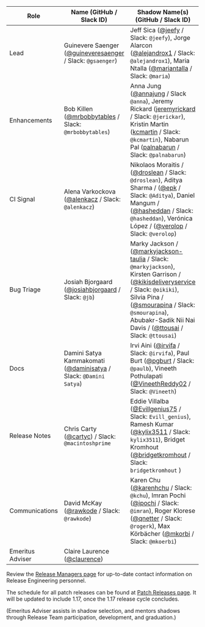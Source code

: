 | **Role** | **Name** (**GitHub / Slack ID**)  | **Shadow Name(s) (GitHub / Slack ID)** |
| ------ | ------ | ------ |
| Lead |  Guinevere Saenger ([@guineveresaenger](https://github.com/guineveresaenger) / Slack: `@gsaenger`) | Jeff Sica ([@jeefy](https://github.com/jeefy) / Slack: `@jeefy`), Jorge Alarcon ([@alejandrox1](https://github.com/alejandrox1) / Slack: `@alejandrox1`), Maria Ntalla ([@mariantalla](https://github.com/mariantalla) / Slack: `@maria`) |
| Enhancements | Bob Killen ([@mrbobbytables](https://github.com/mrbobbytables) / Slack: `@mrbobbytables`) | Anna Jung ([@annajung](https://github.com/annajung) / Slack `@anna`), Jeremy Rickard ([jeremyrickard](https://github.com/jeremyrickard) / Slack: `@jerickar`), Kristin Martin ([kcmartin](https://github.com/kcmartin) / Slack: `@kcmartin`), Nabarun Pal ([palnabarun](https://github.com/palnabarun) / Slack: `@palnabarun`) |
| CI Signal | Alena Varkockova ([@alenkacz](https://github.com/alenkacz) / Slack: `@alenkacz`) | Nikolaos Moraitis / ([@droslean](https://github.com/droslean) / Slack: `@droslean`), Aditya Sharma / ([@epk](https://github.com/epk) / Slack: `@Aditya`), Daniel Mangum / ([@hasheddan](https://github.com/hasheddan) / Slack: `@hasheddan`), Verónica López / ([@verolop](https://github.com/verolop) / Slack: `@verolop`) |
| Bug Triage | Josiah Bjorgaard ([@josiahbjorgaard](https://github.com/josiahbjorgaard) / Slack: `@jb`) | Marky Jackson / ([@markyjackson-taulia](https://github.com/markyjackson-taulia) / Slack: `@markyjackson`), Kirsten Garrison / ([@kikisdeliveryservice](https://github.com/kikisdeliveryservice) / Slack: `@oikiki`), Silvia Pina / ([@smourapina](https://github.com/smourapina) / Slack: `@smourapina`), Abubakr-Sadik Nii Nai Davis / ([@ttousai](https://github.com/ttousai) / Slack: `@ttousai`) |
| Docs | Damini Satya Kammakomati ([@daminisatya](https://github.com/daminisatya) / Slack: `@Damini Satya`) | Irvi Aini ([@irvifa](https://github.com/irvifa) / Slack: `@irvifa`), Paul Burt ([@pgburt](https://github.com/pgburt) / Slack: `@paulb`), Vineeth Pothulapati ([@VineethReddy02](https://github.com/VineethReddy02) / Slack: `@Vineeth`) |
| Release Notes | Chris Carty ([@cartyc](https://github.com/cartyc)) / Slack: `@macintoshprime` | Eddie Villalba ([@Evillgenius75](https://github.com/Evillgenius75) / Slack: `Evill_genius`), Ramesh Kumar ([@kylix3511](https://github.com/kylix3511) / Slack: `kylix3511`), Bridget Kromhout ([@bridgetkromhout](https://github.com/bridgetkromhout) / Slack: `bridgetkromhout` ) |
| Communications | David McKay ([@rawkode](https://github.com/rawkode) / Slack: `@rawkode`) | Karen Chu ([@karenhchu](https://github.com/karenhchu) / Slack: `@kchu`), Imran Pochi ([@ipochi](https://github.com/ipochi) / Slack: `@imran`), Roger Klorese ([@qnetter](https://github.com/qnetter) / Slack: `@rogerk`), Max Körbächer ([@mkorbi](https://github.com/mkorbi) / Slack: `@mkoerbi`) |
| Emeritus Adviser | Claire Laurence ([@claurence](https://github.com/claurence)) |  |

Review the [Release Managers page](/release-managers.md) for up-to-date contact information on Release Engineering personnel.

The schedule for all patch releases can be found at [Patch Releases page](/releases/patch-releases.md). It will be updated to include 1.17, once the 1.17 release cycle concludes.

(Emeritus Adviser assists in shadow selection, and mentors shadows through Release Team participation, development, and graduation.)
